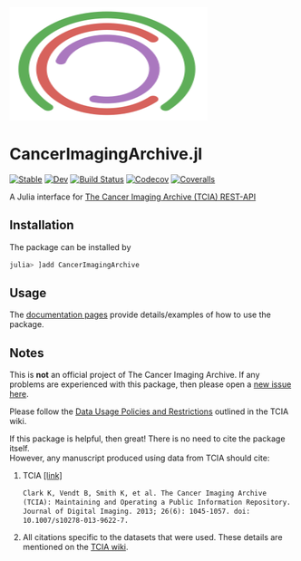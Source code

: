 <a href="#"><img src="./docs/src/assets/logo.svg" width="350" height="200"></img></a>
# CancerImagingArchive.jl

[![Stable](https://img.shields.io/badge/docs-stable-blue.svg)](https://notZaki.github.io/CancerImagingArchive.jl/stable)
[![Dev](https://img.shields.io/badge/docs-dev-blue.svg)](https://notZaki.github.io/CancerImagingArchive.jl/dev)
[![Build Status](https://travis-ci.com/notZaki/CancerImagingArchive.jl.svg?branch=master)](https://travis-ci.com/notZaki/CancerImagingArchive.jl)
[![Codecov](https://codecov.io/gh/notZaki/CancerImagingArchive.jl/branch/master/graph/badge.svg)](https://codecov.io/gh/notZaki/CancerImagingArchive.jl)
[![Coveralls](https://coveralls.io/repos/github/notZaki/CancerImagingArchive.jl/badge.svg?branch=master)](https://coveralls.io/github/notZaki/CancerImagingArchive.jl?branch=master)

A Julia interface for [The Cancer Imaging Archive (TCIA) REST-API](https://wiki.cancerimagingarchive.net/display/Public/TCIA+Programmatic+Interface+%28REST+API%29+Usage+Guide)

## Installation

The package can be installed by

```julia
julia> ]add CancerImagingArchive
```

## Usage

The [documentation pages](https://notZaki.github.io/CancerImagingArchive.jl/stable) provide details/examples of how to use the package.   

## Notes

This is **not** an official project of The Cancer Imaging Archive. If any problems are experienced with this package, then please open a [new issue here](https://github.com/notZaki/CancerImagingArchive.jl/issues).

Please follow the [Data Usage Policies and Restrictions](https://wiki.cancerimagingarchive.net/display/Public/Data+Usage+Policies+and+Restrictions) outlined in the TCIA wiki.

If this package is helpful, then great! There is no need to cite the package itself.  
However, any manuscript produced using data from TCIA should cite: 

1. TCIA [[link]](https://www.ncbi.nlm.nih.gov/pubmed/23884657)
    ```
    Clark K, Vendt B, Smith K, et al. The Cancer Imaging Archive (TCIA): Maintaining and Operating a Public Information Repository. Journal of Digital Imaging. 2013; 26(6): 1045-1057. doi: 10.1007/s10278-013-9622-7.
    ```
2. All citations specific to the datasets that were used. These details are mentioned on the [TCIA wiki](https://wiki.cancerimagingarchive.net/display/Public/Data+Usage+Policies+and+Restrictions). 

